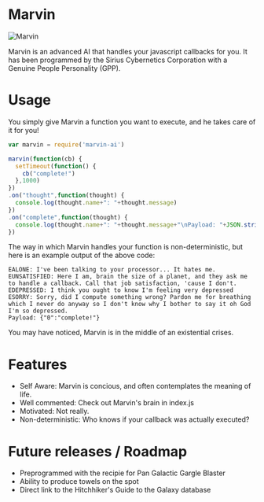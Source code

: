 Marvin
===

![Marvin](http://i.imgur.com/Bw1aQ1R.jpg)


Marvin is an advanced AI that handles your javascript callbacks for you. It has been programmed by the Sirius Cybernetics Corporation with a Genuine People Personality (GPP).

# Usage

You simply give Marvin a function you want to execute, and he takes care of it for you!

```js
var marvin = require('marvin-ai')

marvin(function(cb) {
  setTimeout(function() {
    cb("complete!")
  },1000)
})
.on("thought",function(thought) {
  console.log(thought.name+": "+thought.message)
})
.on("complete",function(thought) {
  console.log(thought.name+": "+thought.message+"\nPayload: "+JSON.stringify(thought.arguments))
})
```

The way in which Marvin handles your function is non-deterministic, but here is an example output of the above code:

```text
EALONE: I've been talking to your processor... It hates me.
EUNSATISFIED: Here I am, brain the size of a planet, and they ask me to handle a callback. Call that job satisfaction, 'cause I don't.
EDEPRESSED: I think you ought to know I'm feeling very depressed
ESORRY: Sorry, did I compute something wrong? Pardon me for breathing which I never do anyway so I don't know why I bother to say it oh God I'm so depressed.
Payload: {"0":"complete!"}
```

You may have noticed, Marvin is in the middle of an existential crises.

# Features

* Self Aware: Marvin is concious, and often contemplates the meaning of life.
* Well commented: Check out Marvin's brain in index.js
* Motivated: Not really.
* Non-deterministic: Who knows if your callback was actually executed?

# Future releases / Roadmap

* Preprogrammed with the recipie for Pan Galactic Gargle Blaster
* Ability to produce towels on the spot
* Direct link to the Hitchhiker's Guide to the Galaxy database
